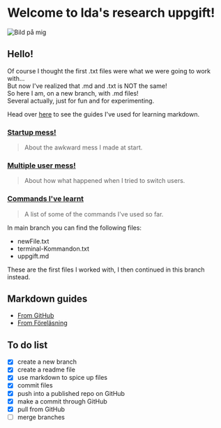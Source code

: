 # Welcome to Ida's research uppgift!

![Bild på mig](https://media.licdn.com/dms/image/v2/C5603AQFEzLlS5z3vpA/profile-displayphoto-shrink_800_800/profile-displayphoto-shrink_800_800/0/1524664061079?e=1731542400&v=beta&t=3VbH7htDK3zhEo5-mGzXRgYFbDlZb374OSsNY7q4AIo) 

## Hello!  
Of course I thought the first .txt files were what we were going to work with...  
But now I've realized that .md and .txt is NOT the same!  
So here I am, on a new branch, with .md files!   
Several actually, just for fun and for experimenting.  

Head over [here](##Markdown-guides) to see the guides I've used for learning markdown.


### [Startup mess!](/startup-mess.md)
> About the awkward mess I made at start.

### [Multiple user mess!](/uppgift2.md)
> About how what happened when I tried to switch users.

### [Commands I've learnt](/learnt-commandos.md)
> A list of some of the commands I've used so far.


In main branch you can find the following files:

+ newFile.txt
+ terminal-Kommandon.txt
+ uppgift.md

These are the first files I worked with, I then continued in this branch instead.

## Markdown guides
+ [From GitHub](https://docs.github.com/en/get-started/writing-on-github/getting-started-with-writing-and-formatting-on-github/basic-writing-and-formatting-syntax)
+ [From Föreläsning](https://www.markdownguide.org/basic-syntax/)


## To do list 
- [x] create a new branch
- [x] create a readme file
- [x] use markdown to spice up files
- [x] commit files
- [x] push into a published repo on GitHub
- [x] make a commit through GitHub
- [x] pull from GitHub
- [ ] merge branches
